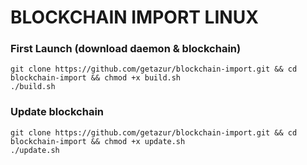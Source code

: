 # BLOCKCHAIN IMPORT LINUX

### First Launch (download daemon & blockchain)

	git clone https://github.com/getazur/blockchain-import.git && cd blockchain-import && chmod +x build.sh
	./build.sh

### Update blockchain

	git clone https://github.com/getazur/blockchain-import.git && cd blockchain-import && chmod +x update.sh
	./update.sh
